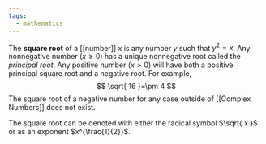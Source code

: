 ```yaml
---
tags:
  - mathematics
---
```

The **square root** of a [[number]] $x$ is any number $y$ such that $y^2=x$. Any nonnegative number ($x\geq 0$) has a unique nonnegative root called the *principal root*. Any positive number ($x > 0$) will have both a positive principal square root and a negative root. For example,
$$
\sqrt{ 16 }=\pm 4
$$
The square root of a negative number for any case outside of [[Complex Numbers]] does not exist.

The square root can be denoted with either the radical symbol $\sqrt{ x }$ or as an exponent $x^{\frac{1}{2}}$. 